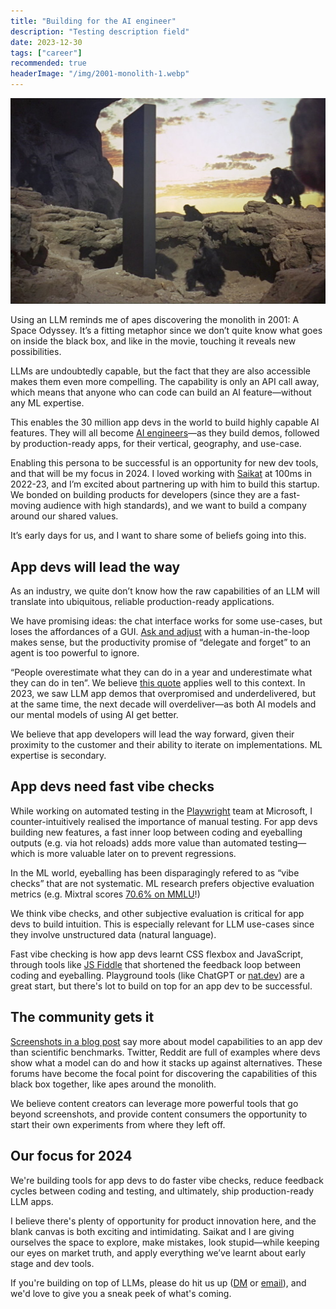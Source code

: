 ```yaml
---
title: "Building for the AI engineer"
description: "Testing description field"
date: 2023-12-30
tags: ["career"]
recommended: true
headerImage: "/img/2001-monolith-1.webp"
---
```


![Monolith from 2001: A Space Odyssey](/img/2001-monolith-1.webp)

Using an LLM reminds me of apes discovering the monolith in 2001: A Space Odyssey. It’s a fitting metaphor since we don’t quite know what goes on inside the black box, and like in the movie, touching it reveals new possibilities.

LLMs are undoubtedly capable, but the fact that they are also accessible makes them even more compelling. The capability is only an API call away, which means that anyone who can code can build an AI feature—without any ML expertise.

This enables the 30 million app devs in the world to build highly capable AI features. They will all become [AI engineers](https://www.latent.space/p/ai-engineer)—as they build demos, followed by production-ready apps, for their vertical, geography, and use-case.

Enabling this persona to be successful is an opportunity for new dev tools, and that will be my focus in 2024. I loved working with [Saikat](https://www.linkedin.com/in/saikat-mitra-5b168924/) at 100ms in 2022-23, and I’m excited about partnering up with him to build this startup. We bonded on building products for developers (since they are a fast-moving audience with high standards), and we want to build a company around our shared values.

It’s early days for us, and I want to share some of beliefs going into this.

## App devs will lead the way

As an industry, we quite don’t know how the raw capabilities of an LLM will translate into ubiquitous, reliable production-ready applications.

We have promising ideas: the chat interface works for some use-cases, but loses the affordances of a GUI. [Ask and adjust](https://thezbook.com/ask-adjust-the-future-of-productivity-interfaces) with a human-in-the-loop makes sense, but the productivity promise of “delegate and forget” to an agent is too powerful to ignore.

“People overestimate what they can do in a year and underestimate what they can do in ten”. We believe [this quote](https://www.goodreads.com/quotes/302999-most-people-overestimate-what-they-can-do-in-one-year) applies well to this context. In 2023, we saw LLM app demos that overpromised and underdelivered, but at the same time, the next decade will overdeliver—as both AI models and our mental models of using AI get better.

We believe that app developers will lead the way forward, given their proximity to the customer and their ability to iterate on implementations. ML expertise is secondary.

## App devs need fast vibe checks

While working on automated testing in the [Playwright](https://github.com/microsoft/playwright) team at Microsoft, I counter-intuitively realised the importance of manual testing. For app devs building new features, a fast inner loop between coding and eyeballing outputs (e.g. via hot reloads) adds more value than automated testing—which is more valuable later on to prevent regressions.

In the ML world, eyeballing has been disparagingly refered to as “vibe checks” that are not systematic. ML research prefers objective evaluation metrics (e.g. Mixtral scores [70.6% on MMLU](https://mistral.ai/news/mixtral-of-experts/)!)

We think vibe checks, and other subjective evaluation is critical for app devs to build intuition. This is especially relevant for LLM use-cases since they involve unstructured data (natural language).

Fast vibe checking is how app devs learnt CSS flexbox and JavaScript, through tools like [JS Fiddle](https://jsfiddle.net/) that shortened the feedback loop between coding and eyeballing. Playground tools (like ChatGPT or [nat.dev](https://github.com/nat/openplayground)) are a great start, but there's lot to build on top for an app dev to be successful.

## The community gets it

[Screenshots in a blog post](https://blog.roboflow.com/first-impressions-with-google-gemini/) say more about model capabilities to an app dev than scientific benchmarks. Twitter, Reddit are full of examples where devs show what a model can do and how it stacks up against alternatives. These forums have become the focal point for discovering the capabilities of this black box together, like apes around the monolith.

We believe content creators can leverage more powerful tools that go beyond screenshots, and provide content consumers the opportunity to start their own experiments from where they left off.

## Our focus for 2024

We're building tools for app devs to do faster vibe checks, reduce feedback cycles between coding and testing, and ultimately, ship production-ready LLM apps.

I believe there's plenty of opportunity for product innovation here, and the blank canvas is both exciting and intimidating. Saikat and I are giving ourselves the space to explore, make mistakes, look stupid—while keeping our eyes on market truth, and apply everything we’ve learnt about early stage and dev tools.

If you're building on top of LLMs, please do hit us up ([DM](https://twitter.com/arjunattam) or [email](mailto:arjun@attam.in)), and we'd love to give you a sneak peek of what's coming.
